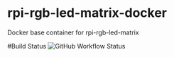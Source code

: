 # rpi-rgb-led-matrix-docker
Docker base container for rpi-rgb-led-matrix

#Build Status
![GitHub Workflow Status](https://img.shields.io/github/workflow/status/breiti78/rpi-rgb-led-matrix-docker/Build)
